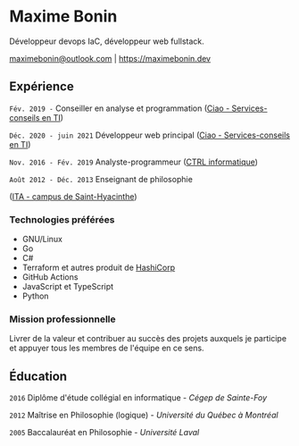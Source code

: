 <style>
  #ghbutton {
	display: none;
	visibility: hidden;
</style>

# Maxime Bonin
Développeur devops IaC, développeur web fullstack.

<div id="webaddress">
<a href="maximebonin@outlook.com">maximebonin@outlook.com</a>
| <a href="https://maximebonin.dev">https://maximebonin.dev</a>
</div>

## Expérience
``Fév. 2019 -``
Conseiller en analyse et programmation (<a href="https://ciao.ca/">Ciao - Services-conseils en TI</a>)

``Déc. 2020 - juin 2021``
Développeur web principal (<a href="https://ciao.ca/">Ciao - Services-conseils en TI</a>)

``Nov. 2016 - Fév. 2019``
Analyste-programmeur (<a href="https://ctrl.com/">CTRL informatique</a>)

``Août 2012 - Déc. 2013``
Enseignant de philosophie</p> (<a href="http://www.ita.qc.ca/fr/sthyacinthe/Pages/sthyacinthe.aspx">ITA - campus de Saint-Hyacinthe</a>)

### Technologies préférées

- GNU/Linux
- Go
- C#
- Terraform et autres produit de <a href="https://www.hashicorp.com/">HashiCorp</a>
- GitHub Actions
- JavaScript et TypeScript
- Python


### Mission professionnelle

Livrer de la valeur et contribuer au succès des projets auxquels je participe et appuyer tous les membres de l'équipe en ce sens.


## Éducation

`2016`
Diplôme d'étude collégial en informatique - _Cégep de Sainte-Foy_

`2012`
Maîtrise en Philosophie (logique) - _Université du Québec à Montréal_

`2005`
Baccalauréat en Philosophie - _Université Laval_



<!-- ### Footer

Last updated: July 2021 -->


